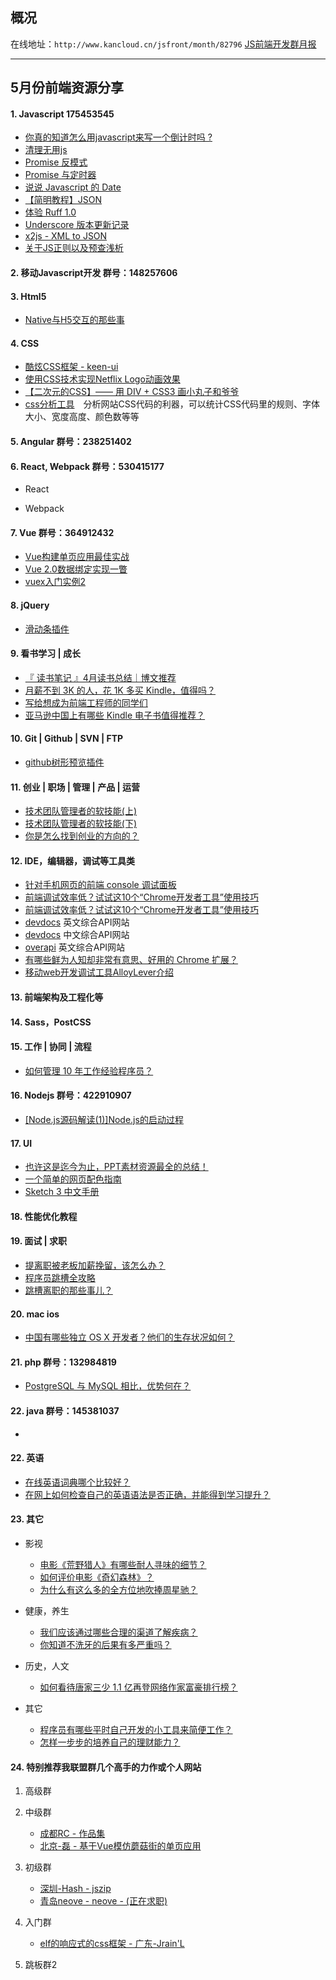 ## 概况

在线地址：`http://www.kancloud.cn/jsfront/month/82796` [JS前端开发群月报](http://www.kancloud.cn/jsfront/month/82796)

---

## 5月份前端资源分享
#### 1. Javascript 175453545
- [你真的知道怎么用javascript来写一个倒计时吗 ?](https://github.com/gomeplusFED/blog/blob/master/2016-04/do-you-really-understand-how-to-write-a-countdown-by-javascript.md)
- [清理无用js](https://segmentfault.com/q/1010000005028244)
- [Promise 反模式](http://taobaofed.org/blog/2016/05/03/promise-anti-patterns/)
- [Promise 与定时器](https://www.h5jun.com/post/wait-promise.html)
- [说说 Javascript 的 Date](https://github.com/lishengzxc/bblog/issues/5)
- [【简明教程】JSON](http://www.jianshu.com/p/8b428e1d1564)
- [体验 Ruff 1.0](https://zhuanlan.zhihu.com/p/20884629)
- [Underscore 版本更新记录](https://github.com/cssmagic/ChangeLog/issues/4)
- [x2js - XML to JSON](https://github.com/abdmob/x2js)
- [关于JS正则以及预查浅析](http://www.bcodey.com/?p=273)

#### 2. 移动Javascript开发 群号：148257606

#### 3. Html5
- [Native与H5交互的那些事](http://zhengxiaoyong.me/2016/04/20/Native%E4%B8%8EH5%E4%BA%A4%E4%BA%92%E7%9A%84%E9%82%A3%E4%BA%9B%E4%BA%8B/)

#### 4. CSS
- [酷炫CSS框架 - keen-ui](http://josephuspaye.github.io/keen-ui/)
- [使用CSS技术实现Netflix Logo动画效果](https://zhuanlan.zhihu.com/p/20858727)
- [【二次元的CSS】—— 用 DIV + CSS3 画小丸子和爷爷](https://segmentfault.com/a/1190000005082804)
- [css分析工具](http://cssstats.com/)　分析网站CSS代码的利器，可以统计CSS代码里的规则、字体大小、宽度高度、颜色数等等


#### 5. Angular 群号：238251402

#### 6. React, Webpack 群号：530415177
- React


- Webpack


#### 7. Vue 群号：364912432
- [Vue构建单页应用最佳实战](https://github.com/MeCKodo/vue-tutorial)
- [Vue 2.0数据绑定实现一瞥](http://jimliu.net/2016/04/29/a-brief-look-at-vue-2-reactivity/)
- [vuex入门实例2](https://segmentfault.com/a/1190000005148935)

#### 8. jQuery
- [滑动条插件](http://rangeslider.js.org/)

#### 9. 看书学习 | 成长
- [『 读书笔记 』4月读书总结｜博文推荐](http://litaotao.github.io/books-recommend-and-summarize-on-apr-2016)
- [月薪不到 3K 的人，花 1K 多买 Kindle，值得吗？](https://www.zhihu.com/question/19815043)
- [写给想成为前端工程师的同学们](https://www.h5jun.com/post/to-be-a-good-frontend-engineer.html)
- [亚马逊中国上有哪些 Kindle 电子书值得推荐？](http://www.zhihu.com/question/27579677)

#### 10. Git | Github | SVN | FTP
- [github树形预览插件](https://chrome.google.com/webstore/detail/octotree/bkhaagjahfmjljalopjnoealnfndnagc/related)

#### 11. 创业 | 职场 | 管理 | 产品 | 运营
- [技术团队管理者的软技能(上) ](http://mp.weixin.qq.com/s?__biz=MzI3MzEzMDI1OQ==&mid=2651814326&idx=1&sn=975f0f1fbae81a039244121db6a08ab5&scene=21#wechat_redirect)
- [技术团队管理者的软技能(下)](http://mp.weixin.qq.com/s?__biz=MzI3MzEzMDI1OQ==&mid=2651814409&idx=1&sn=ba8a0f711ce3f781d9c2b0d70e6f2fed&scene=0#wechat_redirect)
- [你是怎么找到创业的方向的？](https://www.zhihu.com/question/25857988)

#### 12. IDE，编辑器，调试等工具类
- [针对手机网页的前端 console 调试面板](https://github.com/WechatFE/vConsole)
- [前端调试效率低？试试这10个“Chrome开发者工具”使用技巧](https://blog.wilddog.com/?p=680)
- [前端调试效率低？试试这10个“Chrome开发者工具”使用技巧](http://eefret.me/making-sublime-your-golang-ide/)
- [devdocs](http://devdocs.io/) 英文综合API网站
- [devdocs](http://www.devdocs.me/) 中文综合API网站
- [overapi](http://overapi.com/) 英文综合API网站
- [有哪些鲜为人知却非常有意思、好用的 Chrome 扩展？](https://www.zhihu.com/question/23228162)
- [移动web开发调试工具AlloyLever介绍](http://www.alloyteam.com/2016/05/mobile-web-development-debugging-tools-alloylever-introduced/)

#### 13. 前端架构及工程化等

#### 14. Sass，PostCSS

#### 15. 工作 | 协同 | 流程
- [如何管理 10 年工作经验程序员？](https://www.zhihu.com/question/46242373)

#### 16. Nodejs 群号：422910907
- [[Node.js源码解读(1)]Node.js的启动过程](http://alinode.aliyun.com/blog/33)

#### 17. UI
- [也许这是迄今为止，PPT素材资源最全的总结！](http://weibo.com/ttarticle/p/show?id=2309403970822061617227)
- [一个简单的网页配色指南](http://www.ui.cn/detail/124659.html)
- [Sketch 3 中文手册](http://sketch.im/manual/)

#### 18. 性能优化教程

#### 19. 面试 | 求职
- [提离职被老板加薪挽留，该怎么办？](https://www.zhihu.com/question/21234709)
- [程序员跳槽全攻略](https://www.amazon.cn/gp/product/B00PJVX160/)
- [跳槽离职的那些事儿？](http://www.cnblogs.com/jikey/p/4154804.html)

#### 20. mac ios
- [中国有哪些独立 OS X 开发者？他们的生存状况如何？](https://www.zhihu.com/question/24687248)

#### 21. php 群号：132984819
- [PostgreSQL 与 MySQL 相比，优势何在？](http://www.zhihu.com/question/20010554)


#### 22. java 群号：145381037
- []()

#### 22. 英语
- [在线英语词典哪个比较好？](https://www.zhihu.com/question/19707759)
- [在网上如何检查自己的英语语法是否正确，并能得到学习提升？](https://www.zhihu.com/question/37198909)

#### 23. 其它
- 影视

    - [电影《荒野猎人》有哪些耐人寻味的细节？](https://www.zhihu.com/question/39645216)
    - [如何评价电影《奇幻森林》？](https://www.ZHIHU.com/question/43119252)
    - [为什么有这么多的全方位地吹捧周星驰？](https://www.zhihu.com/question/38275192)

- 健康，养生

    - [我们应该通过哪些合理的渠道了解疾病？](https://www.zhihu.com/question/45221284)
    - [你知道不洗牙的后果有多严重吗？](https://zhuanlan.zhihu.com/p/20899374)

- 历史，人文

    - [如何看待唐家三少 1.1 亿再登网络作家富豪排行榜？](https://www.zhihu.com/question/42058391)

- 其它

    - [程序员有哪些平时自己开发的小工具来简便工作？](https://www.zhihu.com/question/28485416)
    - [怎样一步步的培养自己的理财能力？](https://www.zhihu.com/question/21855830)

#### 24. 特别推荐我联盟群几个高手的力作或个人网站

1. 高级群


2. 中级群

    - [成都RC - 作品集](http://codepen.io/RunningCoderLee/)
    - [北京-磊 - 基于Vue模仿蘑菇街的单页应用](https://github.com/andylei18/vue-shopping)

3. 初级群

    - [深圳-Hash - jszip](https://stuk.github.io/jszip/)
    - [青岛neove - neove - (正在求职)](http://neove.cc/)

4. 入门群

    - [elf的响应式的css框架 - 广东-Jrain'L](http://sfau.lt/b5vmKl)


5. 跳板群2

